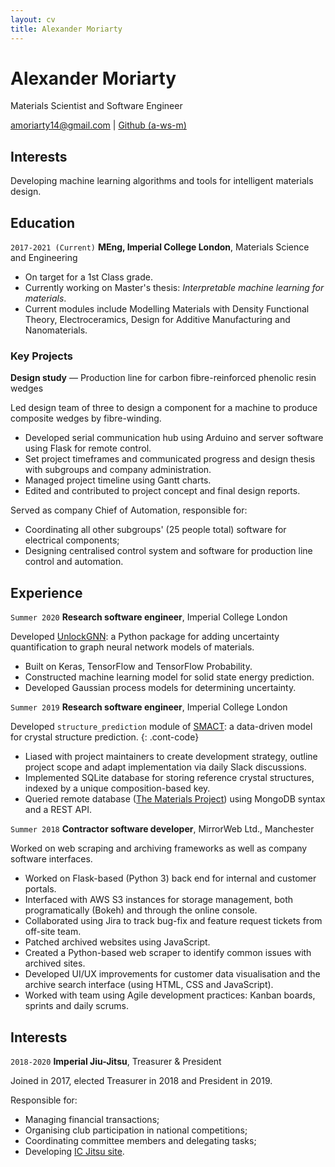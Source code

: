 ```yaml
---
layout: cv
title: Alexander Moriarty
---
```


# Alexander Moriarty

Materials Scientist and Software Engineer

<div id="webaddress">
<a href="mailto:amoriarty14@gmail.com">amoriarty14@gmail.com</a>
| <a href="https://github.com/a-ws-m">Github (a-ws-m)</a>
</div>

## Interests

Developing machine learning algorithms and tools for intelligent materials design.

## Education

`2017-2021 (Current)`
__MEng, Imperial College London__, Materials Science and Engineering

- On target for a 1st Class grade.
- Currently working on Master's thesis: _Interpretable machine learning for materials_.
- Current modules include Modelling Materials with Density Functional Theory, Electroceramics, Design for Additive Manufacturing and Nanomaterials.

### Key Projects

__Design study__ &mdash; Production line for carbon fibre-reinforced phenolic resin wedges

Led design team of three to design a component for a machine to produce composite wedges by fibre-winding.

- Developed serial communication hub using Arduino and server software using Flask for remote control.
- Set project timeframes and communicated progress and design thesis with subgroups and company administration.
- Managed project timeline using Gantt charts.
- Edited and contributed to project concept and final design reports.

Served as company Chief of Automation, responsible for:

- Coordinating all other subgroups' (25 people total) software for electrical components;
- Designing centralised control system and software for production line control and automation.

## Experience

`Summer 2020`
__Research software engineer__, Imperial College London

Developed [UnlockGNN](https://github.com/a-ws-m/unlockGNN): a Python package for adding uncertainty quantification to graph neural network models of materials.

- Built on Keras, TensorFlow and TensorFlow Probability.
- Constructed machine learning model for solid state energy prediction.
- Developed Gaussian process models for determining uncertainty.

`Summer 2019`
__Research software engineer__, Imperial College London

Developed `structure_prediction` module of [SMACT](https://github.com/WMD-group/SMACT): a data-driven model for crystal structure prediction.
{: .cont-code}

- Liased with project maintainers to create development strategy, outline project scope and adapt implementation via daily Slack discussions.
- Implemented SQLite database for storing reference crystal structures, indexed by a unique composition-based key.
- Queried remote database ([The Materials Project](https://materialsproject.org/)) using MongoDB syntax and a REST API.

`Summer 2018`
__Contractor software developer__, MirrorWeb Ltd., Manchester

Worked on web scraping and archiving frameworks as well as company software interfaces.

- Worked on Flask-based (Python 3) back end for internal and customer portals.
- Interfaced with AWS S3 instances for storage management, both programatically (Bokeh) and through the online console.
- Collaborated using Jira to track bug-fix and feature request tickets from off-site team.
- Patched archived websites using JavaScript.
- Created a Python-based web scraper to identify common issues with archived sites.
- Developed UI/UX improvements for customer data visualisation and the archive search interface (using HTML, CSS and JavaScript).
- Worked with team using Agile development practices: Kanban boards, sprints and daily scrums.

## Interests

`2018-2020`
__Imperial Jiu-Jitsu__, Treasurer & President

Joined in 2017, elected Treasurer in 2018 and President in 2019.

Responsible for:

- Managing financial transactions;
- Organising club participation in national competitions;
- Coordinating committee members and delegating tasks;
- Developing [IC Jitsu site](https://union.ic.ac.uk/acc/jujitsu/).

<!-- ### Footer

Last updated: October 2020 -->
